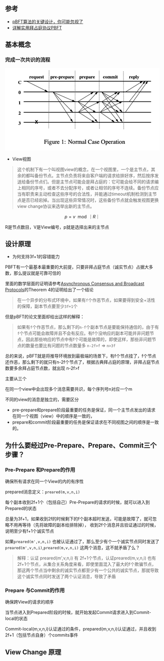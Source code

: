 ## 参考
- [pBFT算法的关键设计，你可能忽视了](https://learnblockchain.cn/article/2384)
- [详解实用拜占庭协议PBFT](https://learnblockchain.cn/2019/08/29/pbft/)

## 基本概念
### 完成一次共识的流程

![](../../files/pbft-flow.png)

* View视图

>这个机制下有一个叫视图view的概念，在一个视图里，一个是主节点，其余的都叫备份节点。主节点负责将来自客户端的请求给排好序，然后按序发送给备份节点们。但是主节点可能会是拜占庭的：它可能会给不同的请求编上相同的序号，或者不去分配序号，或者让相邻的序号不连续。备份节点应当有职责来主动检查这些序号的合法性，并能通过timeout机制检测到主节点是否已经宕掉。当出现这些异常情况时，这些备份节点就会触发视图更换view change协议来选举出新的主节点。

$$p=v \mod ｜R｜$$


R是节点数目，V是View编号，p就是选择出来的主节点

## 设计原理

* 为何支持3f+1的容错能力

PBFT有一个最基本最重要的大前提，只要非拜占庭节点（诚实节点）占据大多数，那么提议就是可靠可信的

里面的数学层面的证明请参考[Asynchronous Consensus and Broadcast Protocols](pdf/../../pdf/Asynchronous%20Consensus%20and%20Broadcast%20Protocols.pdf)的Theorem 4的证明给出了一个结论

> 在一个异步的分布式环境中，如果有`f`个作恶节点，如果要得到安全+活性的保障，副本节点要至少`3f+1`个

但是pBFT的论文里面却给出这样的解释：
> 如果有`f`个作恶节点，那么剩下的`n-f`个副本节点是要能保持通信的，由于有`f`个节点可能会故障并且不会有反应。有f个没响应的副本可能并非问题节点，因此那些响应的节点中有f个可能是故障的，即使这样，那些非问题节点的数量也要比有问题的节点数量多 `n-2f>f` => `n>3f`

总的来说，pBFT就是将推导环境放到最极端的场景下，有f个节点挂了，f个节点还作恶，那么剩下的就只有n-2f个节点了，根据古典拜占庭的原理，非拜占庭节点数要多余拜占庭节点数，就出现 n-2f>f

主要从三个

在同一个view中会出现多个消息需要共识，每个序列号n对应一个m

不同的view的消息是独立的，需要区分

- pre-prepare和prepare阶段最重要的任务是保证，同一个主节点发出的请求在同一个视图（view）中的顺序是一致的，
- prepare和commit阶段最重要的任务是保证请求在不同视图之间的顺序是一致的。

## 为什么要经过Pre-Prepare、Prepare、Commit三个步骤？
### Pre-Prepare 和Prepare的作用
确保所有请求在同一个View的内的有序性

prepared消息定义：`preared(m,v,n,i)`

每个副本收到2f+1个（包括自己）Pre-Prepare的请求的时候，就可以进入到Prepared的状态

总量为3f+1，如果收到2f的时候剩下的f个副本超时发送，可能是故障了，就可忽略不用再等待（先将故障的副本给排除掉），
收到2f个消息并且验证通过的时候，说明至少有f+1个诚实节点

如果`preared(m',v,n,i)` 也被认证通过了，那么至少有个一个诚实节点同时发送了 `preared(m',v,n,i)`,`preared(m,v,n,i)` 这两个消息，这不就矛盾了么？

> 解释：认证 preared(m',v,n,i) 有 2f+1个节点，认证preared(m,v,n,i) 也有2f+1个节点，从集合关系角度来看，即使里面混入了最大的f个欺骗节点，那这两个节点当中剩余的诚实节点都至少有一个公共的诚实节点，那就导致这个诚实节点同时发送了两个认证消息，导致了矛盾

### Prepare 与Commit的作用
确保跨View的请求的顺序

当节点进入到Prepared阶段的时候，就开始发起Commit请求进入到Commit-local的状态

Commit-local(m,v,n,i)认证通过的条件，prepared(m,v,n,i)认证通过，并且收到2f+1（包括节点自身）个commits事件




## View Change 原理

